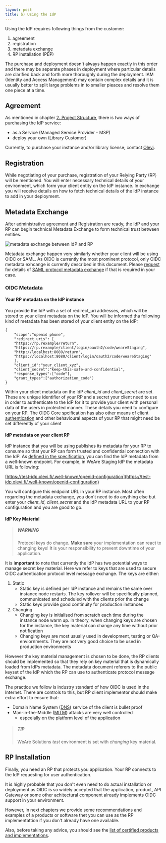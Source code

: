 ```yaml
---
layout: post
title: b) Using the IdP
---
```

Using the IdP requires following things from the customer:
1. agreement
2. registration
3. metadata exchange
4. RP installation (PEP)

The purchase and deployment doesn't always happen exactly in this order and there may be separate phases in deployment where particular details are clarified back and forth more thoroughly during the deployment. IAM (Identity and Access Management) may contain complex details and it is usually better to split large problems in to smaller pieaces and resolve them one piece at a time.

## Agreement

As mentioned in chapter [2. Project Structure](../a-general/2-projectStructure.md), there is two ways of purchasing the IdP service:
* as a Service (Managed Service Provider - MSP)
* deploy your own (Library Customer)

Currently, to purchase your instance and/or library license, contact [Olevi](https://www.olevi.fi).

## Registration

While negotiating of your purchase, registration of your Relying Party (RP) will be mentioned. You will enter necessary technical details of your environment, which form your client entity on the IdP instance. In exchange you will receive details on how to fetch technical details of the IdP instance to add in your deployment.

## Metadata Exchange

After administrative agreement and Registration are ready, the IdP and your RP can begin technical Metadata Exchange to form technical trust between entities.

![metadata exchange between IdP and RP](../../../assets/img/idp-metadata-exchange.svg)

Metadata exchange happen very similarly whether your client will be using OIDC or SAML. As OIDC is currently the most prominent protocol, only OIDC metadata exhcange is currently described in this document. Please [request](https://www.weare.fi/en/contact-page/) for details of [SAML protocol metadata exchange](https://www.oasis-open.org/committees/download.php/35391/sstc-saml-metadata-errata-2.0-wd-04-diff.pdf) if that is required in your case.

### OIDC Metadata

#### Your RP metadata on the IdP instance

You provide the IdP with a set of redirect_uri addresses, which will be stored to your client metadata on the IdP. You will be informed tha following kind of metadata has been stored of your client entity on the IdP:

    {
        "scope":"openid phone",
        "redirect_uris": [
        "https://rp.rexample/return",
        "https://rp.rexample/client/login/oauth2/code/weareStaging",
        "http://localhost:8080/return",
        "https://localhost:8080/client/login/oauth2/code/weareStaging"
        ],
        "client_id":"your_client_xyz",
        "client_secret":"keep-this-safe-and-confidential",
        "response_types":["code"],
        "grant_types":["authorization_code"]
    }

Within your client metadata on the IdP _client_id_ and _client_secret_ are set. These are unique identifier of your RP and a secret your client need to use in order to authenticate to the IdP for it to provide your client with personal data of the users in protected manner. These details you need to configure on your RP. The OIDC Core spcification has also other means of [client authentication](https://openid.net/specs/openid-connect-core-1_0.html#ClientAuthentication) and other behavioural aspects of your RP that might need be set differently of your client

#### IdP metadata on your client RP

IdP instance that you will be using publishes its metadata for your RP to consume so that your RP can form trusted and confidential connection with the IdP. As [defined in the specification](https://openid.net/specs/openid-connect-discovery-1_0.html), you can find the IdP metadata from a well-known endpoint. For example, in WeAre Staging IdP the metadata URL is following:

[https://test-idp.olevi.fi/.well-known/openid-configuration](https://test-idp.olevi.fi/.well-known/openid-configuration)

You will configure this endpoint URL in your RP instance. Most often regarding the metadata exchange, you don't need to do anything else but enter your _client_id_, _client_secret_ and the IdP metadata URL to your RP configuration and you are good to go.

#### IdP Key Material

> ##### WARNING
>
> Protocol keys do change. **Make sure** your implementation can react to changing keys! It is your responsibility to prevent downtime of your application.

It is **important** to note that currently the IdP has two potential ways to manage secret key material. Here we refer to keys that are used to secure OIDC authentication protocol level message exchange. The keys are either:

1. Static
    * Static key is defined per IdP instance and remains the same over instance node restarts. The key rollover will be specifically planned, communicated and scheduled with the clients prior the change
    * Static keys provide good continuity for production instances
2. Changing
    * Changing key is initialised from scratch each time during the instance node warm up. In theory, when changing keys are chosen for the instance, the key material can change any time without prior notification
    * Changing keys are most usually used in development, testing or QA-enviornments. They are not very good choice to be used in production environments

However the key material management is chosen to be done, the RP clients should be implemented so that they rely on key material that is dynamically loaded from IdPs metadata. The metadata document referers to the public keyset of the IdP which the RP can use to authenticate protocol message exchange.

The practice we follow is industry standard of how OIDC is used in the Internet. There are controls to this, but RP client implementor should make extra effort to ensure that:

* Domain Name System ([DNS](https://en.wikipedia.org/wiki/Domain_Name_System)) service of the client is bullet proof
* Man-in-the-Middle ([MITM](https://en.wikipedia.org/wiki/Man-in-the-middle_attack)) attacks are very well controlled
    * espceially on the platform level of the application

> ##### TIP
>
> WeAre Solutions _test_ environment is set with _changing_ key material.

## RP Installation

Finally, you need an RP that protects you application. Your RP connects to the IdP requesting for user authentication.

It is highly probable that you don't even need to do actual installation or deployment as OIDC is so widely accepted that the application, product, API Gateway or some other achitectural component already implements OIDC support in your environment.

However, in next chapters we provide some recommendations and examples of a products or software thet you can use as the RP implementattion if you don't already have one available.

Also, before taking any advice, you should see the [list of certified products and implementations](https://openid.net/developers/certified/).